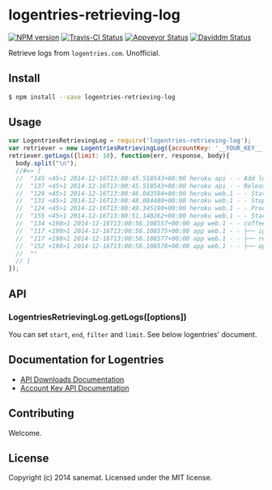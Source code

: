 # logentries-retrieving-log
[![NPM version][npm-image]][npm-url] [![Travis-CI Status][travis-image]][travis-url] [![Appveyor Status][appveyor-image]][appveyor-url] [![Daviddm Status][daviddm-image]][daviddm-url]

Retrieve logs from `logentries.com`. Unofficial.


## Install

```bash
$ npm install --save logentries-retrieving-log
```


## Usage

```javascript
var LogentriesRetrievingLog = require('logentries-retrieving-log');
var retriever = new LogentriesRetrievingLog({accountKey: '__YOUR_KEY__', logAddr: '__LOG_ADDR__'});
retriever.getLogs({limit: 10}, function(err, response, body){
  body.split("\n");
  //#=> [
  //  "145 <45>1 2014-12-16T13:00:45.518543+00:00 heroku api - - Add logentries:tryit add-on by o.gata.ken@gmail.com",
  //  "137 <45>1 2014-12-16T13:00:45.518543+00:00 heroku api - - Release v11 created by o.gata.ken@gmail.com",
  //  "129 <45>1 2014-12-16T13:00:46.043594+00:00 heroku web.1 - - State changed from up to starting",
  //  "131 <45>1 2014-12-16T13:00:48.084480+00:00 heroku web.1 - - Stopping all processes with SIGTERM",
  //  "124 <45>1 2014-12-16T13:00:49.345190+00:00 heroku web.1 - - Process exited with status 0",
  //  "155 <45>1 2014-12-16T13:00:51.140262+00:00 heroku web.1 - - Starting process with command `bin/hubot -a slack -n hubot`",
  //  "134 <190>1 2014-12-16T13:00:56.108557+00:00 app web.1 - - coffeelint@1.7.1 node_modules/coffeelint",
  //  "117 <190>1 2014-12-16T13:00:56.108575+00:00 app web.1 - - ├── ignore@2.2.15",
  //  "117 <190>1 2014-12-16T13:00:56.108577+00:00 app web.1 - - ├── resolve@0.6.3",
  //  "152 <190>1 2014-12-16T13:00:56.108578+00:00 app web.1 - - ├── optimist@0.6.1 (wordwrap@0.0.2, minimist@0.0.10)",
  //  ""
  // ]
});
```

## API

### LogentriesRetrievingLog.getLogs([options])

You can set `start`, `end`, `filter` and `limit`. See below logentries' document.

## Documentation for Logentries

* [API Downloads Documentation](https://logentries.com/doc/api-download/)
* [Account Key API Documentation](https://logentries.com/doc/accountkey/)


## Contributing

Welcome.


## License

Copyright (c) 2014 sanemat. Licensed under the MIT license.


[travis-url]: https://travis-ci.org/sanemat/node-logentries-retrieving-log
[travis-image]: https://img.shields.io/travis/sanemat/node-logentries-retrieving-log/master.svg?style=flat-square&label=travis
[appveyor-url]: https://ci.appveyor.com/project/sanemat/node-logentries-retrieving-log/branch/master
[appveyor-image]: https://img.shields.io/appveyor/ci/sanemat/node-logentries-retrieving-log/master.svg?style=flat-square&label=appveyor
[npm-url]: https://npmjs.org/package/logentries-retrieving-log
[npm-image]: https://img.shields.io/npm/v/logentries-retrieving-log.svg?style=flat-square
[daviddm-url]: https://david-dm.org/sanemat/node-logentries-retrieving-log
[daviddm-image]: https://img.shields.io/david/sanemat/node-logentries-retrieving-log.svg?style=flat-square
